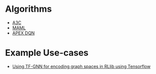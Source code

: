 # Algorithms


* [A3C](./a3c)
* [MAML](./maml)
* [APEX DQN](./apex_dqn/)




# Example Use-cases

* [Using TF-GNN for encoding graph spaces in RLlib using Tensorflow](https://github.com/kk-55/tf-gnn-example-for-rllib)